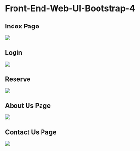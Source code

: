# Front-End-Web-UI-Bootstrap-4
## Index Page
<img src="index1.png" >

## Login
<img src="login.png" >

## Reserve
<img src="reserve.png" >

## About Us Page
<img src="about.png" >

## Contact Us Page
<img src="contact.png" >
